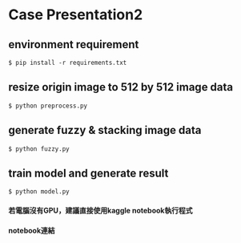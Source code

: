 # Case Presentation2

## environment requirement
`$ pip install -r requirements.txt`

## resize origin image to 512 by 512 image data
`$ python preprocess.py`

## generate fuzzy & stacking image data
`$ python fuzzy.py`

## train model and generate result
`$ python model.py`

#### 若電腦沒有GPU，建議直接使用kaggle notebook執行程式
#### notebook連結

